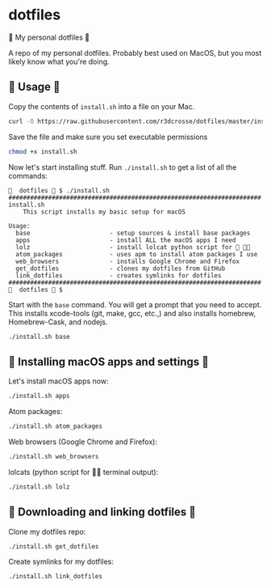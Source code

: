 # dotfiles
🌈 My personal dotfiles 🚀

A repo of my personal dotfiles. Probably best used on MacOS, but you most likely know what you're doing.

## 🌈 Usage 🚀
Copy the contents of `install.sh` into a file on your Mac.
```sh
curl -O https://raw.githubusercontent.com/r3dcrosse/dotfiles/master/install.sh
```
Save the file and make sure you set executable permissions
```sh
chmod +x install.sh
```

Now let's start installing stuff. Run `./install.sh` to get a list of all the
commands:
```
🌈  dotfiles 🚀 $ ./install.sh
######################################################################
install.sh
	This script installs my basic setup for macOS

Usage:
  base                      - setup sources & install base packages
  apps                      - install ALL the macOS apps I need
  lolz                      - install lolcat python script for 🌈 🏳️‍🌈
  atom_packages             - uses apm to install atom packages I use
  web_browsers              - installs Google Chrome and Firefox
  get_dotfiles              - clones my dotfiles from GitHub
  link_dotfiles             - creates symlinks for dotfiles
######################################################################
🌈  dotfiles 🚀 $
```

Start with the `base` command.
You will get a prompt that you need to accept. This installs xcode-tools (git, make, gcc, etc.,)
and also installs homebrew, Homebrew-Cask, and nodejs.
```sh
./install.sh base
```

## 🌈 Installing macOS apps and settings 🚀
Let's install macOS apps now:
```sh
./install.sh apps
```

Atom packages:
```sh
./install.sh atom_packages
```

Web browsers (Google Chrome and Firefox):
```sh
./install.sh web_browsers
```

lolcats (python script for 🏳️‍🌈 terminal output):
```sh
./install.sh lolz
```

## 🌈 Downloading and linking dotfiles 🚀
Clone my dotfiles repo:
```sh
./install.sh get_dotfiles
```

Create symlinks for my dotfiles:
```sh
./install.sh link_dotfiles
```
